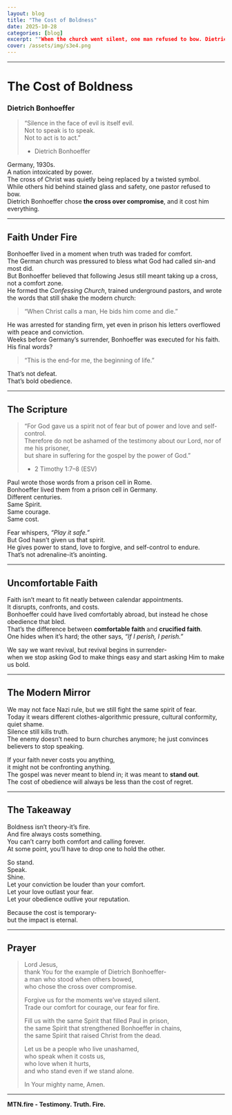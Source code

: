 ```yaml
---
layout: blog
title: "The Cost of Boldness"
date: 2025-10-28
categories: [blog]
excerpt: ""When the church went silent, one man refused to bow. Dietrich Bonhoeffer chose the cross over compromise - and his courage still echoes today."
cover: /assets/img/s3e4.png
---
```

---
# The Cost of Boldness  
### Dietrich Bonhoeffer  

> “Silence in the face of evil is itself evil.  
> Not to speak is to speak.  
> Not to act is to act.”  
> - Dietrich Bonhoeffer  
 
Germany, 1930s.  
A nation intoxicated by power.  
The cross of Christ was quietly being replaced by a twisted symbol.  
While others hid behind stained glass and safety, one pastor refused to bow.  
Dietrich Bonhoeffer chose **the cross over compromise**, and it cost him everything.

---

## Faith Under Fire  

Bonhoeffer lived in a moment when truth was traded for comfort.  
The German church was pressured to bless what God had called sin-and most did.  
But Bonhoeffer believed that following Jesus still meant taking up a cross, not a comfort zone.  
He formed the *Confessing Church*, trained underground pastors, and wrote the words that still shake the modern church:  

> “When Christ calls a man, He bids him come and die.”  

He was arrested for standing firm, yet even in prison his letters overflowed with peace and conviction.  
Weeks before Germany’s surrender, Bonhoeffer was executed for his faith.  
His final words?  
> “This is the end-for me, the beginning of life.”  

That’s not defeat.  
That’s bold obedience.

---

## The Scripture  

> “For God gave us a spirit not of fear but of power and love and self-control.  
> Therefore do not be ashamed of the testimony about our Lord, nor of me his prisoner,  
> but share in suffering for the gospel by the power of God.”  
> - 2 Timothy 1:7–8 (ESV)

Paul wrote those words from a prison cell in Rome.  
Bonhoeffer lived them from a prison cell in Germany.  
Different centuries.  
Same Spirit.  
Same courage.  
Same cost.

Fear whispers, *“Play it safe.”*  
But God hasn’t given us that spirit.  
He gives power to stand, love to forgive, and self-control to endure.  
That’s not adrenaline-it’s anointing.

---

## Uncomfortable Faith  

Faith isn’t meant to fit neatly between calendar appointments.  
It disrupts, confronts, and costs.  
Bonhoeffer could have lived comfortably abroad, but instead he chose obedience that bled.  
That’s the difference between **comfortable faith** and **crucified faith**.  
One hides when it’s hard; the other says, *“If I perish, I perish.”*  

We say we want revival, but revival begins in surrender-  
when we stop asking God to make things easy and start asking Him to make us bold.

---

## The Modern Mirror  

We may not face Nazi rule, but we still fight the same spirit of fear.  
Today it wears different clothes-algorithmic pressure, cultural conformity, quiet shame.  
Silence still kills truth.  
The enemy doesn’t need to burn churches anymore; he just convinces believers to stop speaking.  

If your faith never costs you anything,  
it might not be confronting anything.  
The gospel was never meant to blend in; it was meant to **stand out**.  
The cost of obedience will always be less than the cost of regret.

---

## The Takeaway  

Boldness isn’t theory-it’s fire.  
And fire always costs something.  
You can’t carry both comfort and calling forever.  
At some point, you’ll have to drop one to hold the other.  

So stand.  
Speak.  
Shine.  
Let your conviction be louder than your comfort.  
Let your love outlast your fear.  
Let your obedience outlive your reputation.  

Because the cost is temporary-  
but the impact is eternal.

---

## Prayer  

> Lord Jesus,  
> thank You for the example of Dietrich Bonhoeffer-  
> a man who stood when others bowed,  
> who chose the cross over compromise.  
>  
> Forgive us for the moments we’ve stayed silent.  
> Trade our comfort for courage, our fear for fire.  
>  
> Fill us with the same Spirit that filled Paul in prison,  
> the same Spirit that strengthened Bonhoeffer in chains,  
> the same Spirit that raised Christ from the dead.  
>  
> Let us be a people who live unashamed,  
> who speak when it costs us,  
> who love when it hurts,  
> and who stand even if we stand alone.  
>  
> In Your mighty name, Amen.  

---



**MTN.fire - Testimony. Truth. Fire.**
